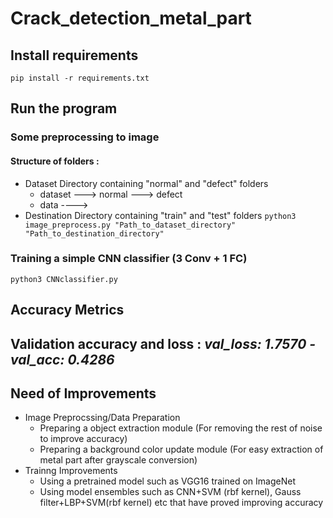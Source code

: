 # Crack_detection_metal_part

## Install requirements
  `pip install -r requirements.txt`

## Run the program
  ### Some preprocessing to image 
  #### Structure of folders : 
  * Dataset Directory containing "normal" and "defect" folders
    * dataset ---> normal
              ---> defect
    * data ---->
  * Destination Directory containing "train" and "test" folders 
  `python3 image_preprocess.py "Path_to_dataset_directory" "Path_to_destination_directory"`
  ### Training a simple CNN classifier (3 Conv + 1 FC)
  `python3 CNNclassifier.py`
  
## Accuracy Metrics 
  ## Validation accuracy and loss : *val_loss: 1.7570 - val_acc: 0.4286*

## Need of Improvements
* Image Preprocssing/Data Preparation
  * Preparing a object extraction module (For removing the rest of noise to improve accuracy)
  * Preparing a background color update module (For easy extraction of metal part after grayscale conversion)
* Trainng Improvements
  * Using a pretrained model such as VGG16 trained on ImageNet
  * Using model ensembles such as CNN+SVM (rbf kernel), Gauss filter+LBP+SVM(rbf kernel) etc that have proved improving accuracy
